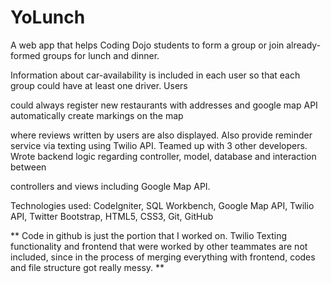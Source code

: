 # YoLunch
A web app that helps Coding Dojo students to form a group or join already-formed groups for lunch and dinner. 

Information about car-availability is included in each user so that each group could have at least one driver. Users 

could always register new restaurants with addresses and google map API automatically create markings on the map 

where reviews written by users are also displayed. Also provide reminder service via texting using Twilio API. Teamed 
up with 3 other developers. Wrote backend logic regarding controller, model, database and interaction between 

controllers and views including Google Map API. 

Technologies used: CodeIgniter, SQL Workbench, Google Map API, Twilio API, Twitter Bootstrap, HTML5, CSS3, Git, GitHub


** Code in github is just the portion that I worked on. Twilio Texting functionality and frontend that were worked by other teammates are not included, since in the process of merging everything with frontend, codes and file structure got really messy. **
